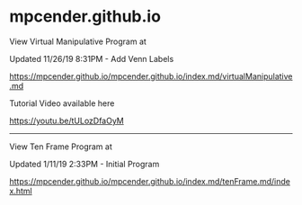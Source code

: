 # mpcender.github.io

View Virtual Manipulative Program at

Updated 11/26/19 8:31PM - Add Venn Labels

https://mpcender.github.io/mpcender.github.io/index.md/virtualManipulative.md


Tutorial Video available here

https://youtu.be/tULozDfaOyM

-------------------------------------------------------------------------------------

View Ten Frame Program at

Updated 1/11/19 2:33PM - Initial Program

https://mpcender.github.io/mpcender.github.io/index.md/tenFrame.md/index.html

